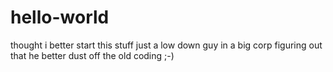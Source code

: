 # hello-world
thought i better start this stuff
just a low down guy in a big corp figuring out that he better dust off the old coding ;-)
